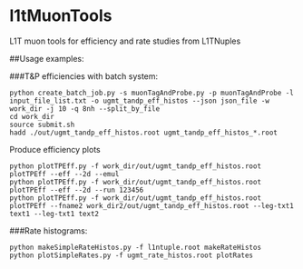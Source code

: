 # l1tMuonTools
L1T muon tools for efficiency and rate studies from L1TNuples

##Usage examples:

###T&P efficiencies with batch system:
```
python create_batch_job.py -s muonTagAndProbe.py -p muonTagAndProbe -l input_file_list.txt -o ugmt_tandp_eff_histos --json json_file -w work_dir -j 10 -q 8nh --split_by_file
cd work_dir
source submit.sh
hadd ./out/ugmt_tandp_eff_histos.root ugmt_tandp_eff_histos_*.root
```
Produce efficiency plots
```
python plotTPEff.py -f work_dir/out/ugmt_tandp_eff_histos.root plotTPEff --eff --2d --emul
python plotTPEff.py -f work_dir/out/ugmt_tandp_eff_histos.root plotTPEff --eff --2d --run 123456
python plotTPEff.py -f work_dir/out/ugmt_tandp_eff_histos.root plotTPEff --fname2 work_dir2/out/ugmt_tandp_eff_histos.root --leg-txt1 text1 --leg-txt1 text2

```

###Rate histograms:
```
python makeSimpleRateHistos.py -f l1ntuple.root makeRateHistos
python plotSimpleRates.py -f ugmt_rate_histos.root plotRates
```
